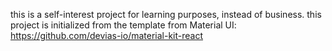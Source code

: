 this is a self-interest project for learning purposes, instead of business. 
this project is initialized from the template from Material UI: https://github.com/devias-io/material-kit-react